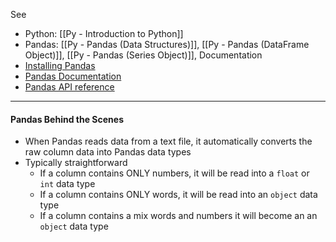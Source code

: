 See 
* Python: [[Py - Introduction to Python]]
* Pandas: [[Py - Pandas (Data Structures)]], [[Py - Pandas (DataFrame Object)]], [[Py - Pandas (Series Object)]], 
Documentation
* [Installing Pandas](https://pandas.pydata.org/docs/getting_started/install.html)
* [Pandas Documentation](https://pandas.pydata.org/docs/)
* [Pandas API reference](https://pandas.pydata.org/docs/reference/index.html)

---

#### Pandas Behind the Scenes
* When Pandas reads data from a text file, it automatically converts the raw column data into Pandas data types
* Typically straightforward
	* If a column contains ONLY numbers, it will be read into a `float` or `int` data type
	* If a column contains ONLY words, it will be read into an `object` data type
	* If a column contains a mix words and numbers it will become an an `object` data type

